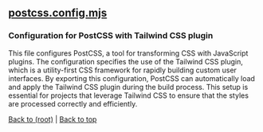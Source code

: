 ## [postcss.config.mjs](postcss.config.mjs)

### Configuration for PostCSS with Tailwind CSS plugin

This file configures PostCSS, a tool for transforming CSS with JavaScript plugins. The configuration specifies the use of the Tailwind CSS plugin, which is a utility-first CSS framework for rapidly building custom user interfaces. By exporting this configuration, PostCSS can automatically load and apply the Tailwind CSS plugin during the build process. This setup is essential for projects that leverage Tailwind CSS to ensure that the styles are processed correctly and efficiently.

[Back to (root)](#root) | [Back to top](#table-of-contents)

